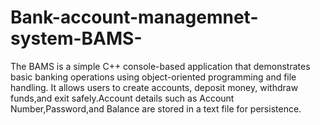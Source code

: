 # Bank-account-managemnet-system-BAMS-
The BAMS is a simple C++ console-based application that demonstrates basic banking operations using object-oriented programming and file handling. It allows users to create accounts, deposit money, withdraw funds,and exit safely.Account details such as Account Number,Password,and Balance are stored in a text file for persistence.
